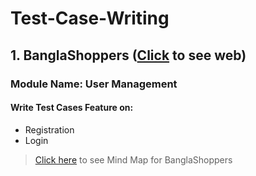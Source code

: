 # Test-Case-Writing
 ## 1. BanglaShoppers ([Click](https://www.banglashoppers.com/) to see web)
 ### Module Name: User Management
  #### Write Test Cases Feature on:
- Registration 
- Login
>[Click here](https://drive.google.com/file/d/1n1YLHFhUti6cvkbbxGFlzu89MezoIxZC/view?usp=sharing) to see Mind Map for BanglaShoppers 
